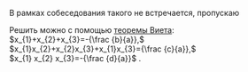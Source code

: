 В рамках собеседования такого не встречается, пропускаю

Решить можно с помощью [теоремы Виета](https://ru.wikipedia.org/wiki/%D0%9A%D1%83%D0%B1%D0%B8%D1%87%D0%B5%D1%81%D0%BA%D0%BE%D0%B5_%D1%83%D1%80%D0%B0%D0%B2%D0%BD%D0%B5%D0%BD%D0%B8%D0%B5):  
$x_{1}+x_{2}+x_{3}=-{\frac  {b}{a}},$  
$x_{1}x_{2}+x_{2}x_{3}+x_{1}x_{3}={\frac  {c}{a}},$  
$x_{1}  x_{2} x_{3}=-{\frac  {d}{a}}$  .
